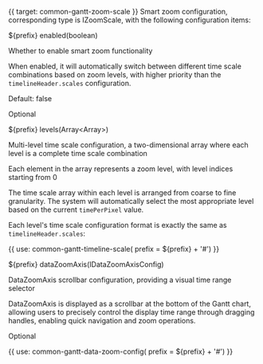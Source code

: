 {{ target: common-gantt-zoom-scale }}
Smart zoom configuration, corresponding type is IZoomScale, with the following configuration items:

${prefix} enabled(boolean)

Whether to enable smart zoom functionality

When enabled, it will automatically switch between different time scale combinations based on zoom levels, with higher priority than the `timelineHeader.scales` configuration.

Default: false

Optional

${prefix} levels(Array<Array<ITimelineScale>>)

Multi-level time scale configuration, a two-dimensional array where each level is a complete time scale combination

Each element in the array represents a zoom level, with level indices starting from 0

The time scale array within each level is arranged from coarse to fine granularity. The system will automatically select the most appropriate level based on the current `timePerPixel` value.

Each level's time scale configuration format is exactly the same as `timelineHeader.scales`:

{{ use: common-gantt-timeline-scale( prefix = ${prefix} + '#') }}

${prefix} dataZoomAxis(IDataZoomAxisConfig)

DataZoomAxis scrollbar configuration, providing a visual time range selector

DataZoomAxis is displayed as a scrollbar at the bottom of the Gantt chart, allowing users to precisely control the display time range through dragging handles, enabling quick navigation and zoom operations.

Optional

{{ use: common-gantt-data-zoom-config( prefix = ${prefix} + '#') }}
